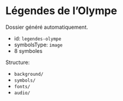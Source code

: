 # Légendes de l’Olympe

Dossier généré automatiquement.

- id: `legendes-olympe`
- symbolsType: `image`
- 8 symboles

Structure:
- `background/`
- `symbols/`
- `fonts/`
- `audio/`

